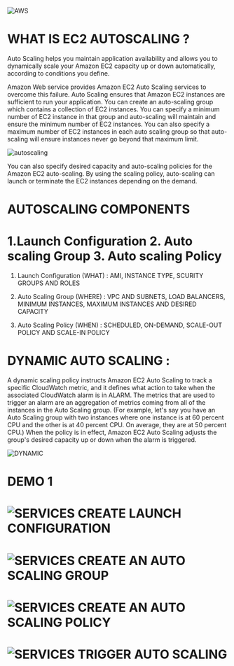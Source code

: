 
![AWS](https://user-images.githubusercontent.com/54776422/142857199-1316cb30-d91c-43b5-97e6-572444e7fefd.jpg)


# WHAT IS EC2 AUTOSCALING ?

Auto Scaling helps you maintain application availability and allows you to dynamically scale your Amazon EC2 capacity up or down automatically, according to conditions you define.

Amazon Web service provides Amazon EC2 Auto Scaling services to overcome this failure. Auto Scaling ensures that Amazon EC2 instances are sufficient to run your application. You can create an auto-scaling group which contains a collection of EC2 instances. You can specify a minimum number of EC2 instance in that group and auto-scaling will maintain and ensure the minimum number of EC2 instances. You can also specify a maximum number of EC2 instances in each auto scaling group so that auto-scaling will ensure instances never go beyond that maximum limit.

![autoscaling](https://user-images.githubusercontent.com/54776422/142845510-6c82d7e8-51d4-4dd0-8c6f-b63aa0fa7890.jpeg)

You can also specify desired capacity and auto-scaling policies for the Amazon EC2 auto-scaling. By using the scaling policy, auto-scaling can launch or terminate the EC2 instances depending on the demand.

# AUTOSCALING COMPONENTS

# 1.Launch Configuration 2. Auto scaling Group 3. Auto scaling Policy

1. Launch Configuration (WHAT) : AMI, INSTANCE TYPE, SCURITY GROUPS AND ROLES

2. Auto Scaling Group (WHERE)  : VPC AND SUBNETS, LOAD BALANCERS, MINIMUM INSTANCES, MAXIMUM INSTANCES AND DESIRED CAPACITY

3. Auto Scaling Policy (WHEN)  : SCHEDULED, ON-DEMAND, SCALE-OUT POLICY AND SCALE-IN POLICY

# DYNAMIC AUTO SCALING :

A dynamic scaling policy instructs Amazon EC2 Auto Scaling to track a specific CloudWatch metric, and it defines what action to take when the associated CloudWatch alarm is in ALARM. The metrics that are used to trigger an alarm are an aggregation of metrics coming from all of the instances in the Auto Scaling group. (For example, let's say you have an Auto Scaling group with two instances where one instance is at 60 percent CPU and the other is at 40 percent CPU. On average, they are at 50 percent CPU.) When the policy is in effect, Amazon EC2 Auto Scaling adjusts the group's desired capacity up or down when the alarm is triggered.


![DYNAMIC](https://user-images.githubusercontent.com/54776422/142850616-26750bd2-15f6-43a9-9e3f-0b205d8d58d5.jpg)


# DEMO 1 
#          ![SERVICES](https://user-images.githubusercontent.com/54776422/142858761-cbba6ae5-58d4-4c6b-9620-de74f0e9d253.png) CREATE LAUNCH CONFIGURATION 
#          ![SERVICES](https://user-images.githubusercontent.com/54776422/142858761-cbba6ae5-58d4-4c6b-9620-de74f0e9d253.png) CREATE AN AUTO SCALING GROUP 
#          ![SERVICES](https://user-images.githubusercontent.com/54776422/142858761-cbba6ae5-58d4-4c6b-9620-de74f0e9d253.png) CREATE AN AUTO SCALING POLICY 
#          ![SERVICES](https://user-images.githubusercontent.com/54776422/142858761-cbba6ae5-58d4-4c6b-9620-de74f0e9d253.png) TRIGGER AUTO SCALING
